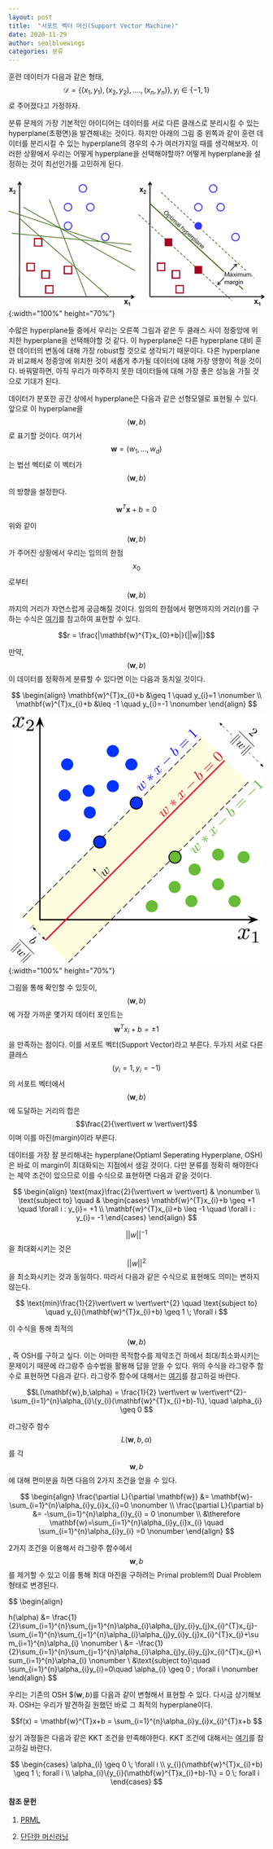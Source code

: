 ```yaml
---
layout: post
title:  "서포트 벡터 머신(Support Vector Machine)"
date: 2020-11-29
author: seolbluewings
categories: 분류
---
```


훈련 데이터가 다음과 같은 형태, $$\mathcal{D}= \left\{(x_{1},y_{1}),(x_{2},y_{2}),....,(x_{n},y_{n}) \right\}, y_{i} \in \{-1,1\}$$ 로 주어졌다고 가정하자.

분류 문제의 가장 기본적인 아이디어는 데이터를 서로 다른 클래스로 분리시킬 수 있는 hyperplane(초평면)을 발견해내는 것이다. 하지만 아래의 그림 중 왼쪽과 같이 훈련 데이터를 분리시킬 수 있는 hyperplane의 경우의 수가 여러가지일 때를 생각해보자. 이러한 상황에서 우리는 어떻게 hyperplane을 선택해야할까? 어떻게 hyperplane을 설정하는 것이 최선인가를 고민하게 된다.

![SVM](https://github.com/seolbluewings/seolbluewings.github.io/blob/master/assets/SVM_1.png?raw=true){:width="100%" height="70%"}

수많은 hyperplane들 중에서 우리는 오른쪽 그림과 같은 두 클래스 사이 정중앙에 위치한 hyperplane을 선택해야할 것 같다. 이 hyperplane은 다른 hyperplane 대비 훈련 데이터의 변동에 대해 가장 robust할 것으로 생각되기 때문이다. 다른 hyperplane과 비교해서 정중앙에 위치한 것이 새롭게 추가될 데이터에 대해 가장 영향이 적을 것이다. 바꿔말하면, 아직 우리가 마주하지 못한 데이터들에 대해 가장 좋은 성능을 가질 것으로 기대가 된다.

데이터가 분포한 공간 상에서 hyperplane은 다음과 같은 선형모델로 표현될 수 있다. 앞으로 이 hyperplane을 $$(\mathbf{w},b)$$로 표기할 것이다. 여기서 $$\mathbf{w}=(w_{1},...,w_{d})$$ 는 법선 벡터로 이 벡터가 $$(\mathbf{w},b)$$의 방향을 설정한다.

$$\mathbf{w}^{T}\mathbf{x} + b = 0$$

위와 같이 $$(\mathbf{w},b)$$가 주어진 상황에서 우리는 임의의 한점 $$x_{0}$$로부터 $$(\mathbf{w},b)$$까지의 거리가 자연스럽게 궁금해질 것이다. 임의의 한점에서 평면까지의 거리(r)를 구하는 수식은 [여기](https://m.blog.naver.com/PostView.nhn?blogId=bjjang3352&logNo=70102475166&proxyReferer=https:%2F%2Fwww.google.com%2F)를 참고하여 표현할 수 있다.

$$r = \frac{|\mathbf{w}^{T}x_{0}+b|}{||w||}$$

만약, $$(\mathbf{w},b)$$이 데이터를 정확하게 분류할 수 있다면 이는 다음과 동치일 것이다.

$$
\begin{align}
\mathbf{w}^{T}x_{i}+b &\geq 1 \quad y_{i}=1 \nonumber \\
\mathbf{w}^{T}x_{i}+b &\leq -1 \quad y_{i}=-1 \nonumber
\end{align}
$$

![SVM](https://github.com/seolbluewings/seolbluewings.github.io/blob/master/assets/SVM_3.png?raw=true){:width="100%" height="70%"}

그림을 통해 확인할 수 있듯이, $$(\mathbf{w},b)$$에 가장 가까운 몇가지 데이터 포인트는 $$\mathbf{w}^{T}x_{i}+b = \pm 1$$을 만족하는 점이다. 이를 서포트 벡터(Support Vector)라고 부른다. 두가지 서로 다른 클래스 $$(y_{i}=1,y_{i}=-1)$$의 서포트 벡터에서 $$(\mathbf{w},b)$$에 도달하는 거리의 합은 $$\frac{2}{\vert\vert w \vert\vert}$$ 이며 이를 마진(margin)이라 부른다.

데이터를 가장 잘 분리해내는 hyperplane(Optiaml Seperating Hyperplane, OSH)은 바로 이 margin이 최대화되는 지점에서 생길 것이다. 다만 분류를 정확히 해야한다는 제약 조건이 있으므로 이를 수식으로 표현하면 다음과 같을 것이다.

$$
\begin{align}
\text{max}\frac{2}{\vert\vert w \vert\vert} & \nonumber \\
\text{subject to} \quad &
\begin{cases}
\mathbf{w}^{T}x_{i}+b \geq +1 \quad \forall i : y_{i}= +1 \\
\mathbf{w}^{T}x_{i}+b \leq -1 \quad \forall i : y_{i}= -1
\end{cases}
\end{align}
$$

$$\vert\vert w \vert\vert^{-1}$$을 최대화시키는 것은 $$\vert\vert w \vert\vert^{2}$$을 최소화시키는 것과 동일하다. 따라서 다음과 같은 수식으로 표현해도 의미는 변하지 않는다.

$$
\text{min}\frac{1}{2}\vert\vert w \vert\vert^{2} \quad \text{subject to} \quad y_{i}(\mathbf{w}^{T}x_{i}+b) \geq 1 \; \forall i
$$

이 수식을 통해 최적의 $$(\mathbf{w},b)$$, 즉 OSH를 구하고 싶다. 이는 어떠한 목적함수를 제약조건 하에서 최대/최소화시키는 문제이기 때문에 라그랑주 승수법을 활용해 답을 얻을 수 있다. 위의 수식을 라그랑주 함수로 표현하면 다음과 같다. 라그랑주 함수에 대해서는 [여기](https://ratsgo.github.io/convex%20optimization/2018/01/25/duality/)를 참고하길 바란다.

$$L(\mathbf{w},b,\alpha) = \frac{1}{2} \vert\vert w \vert\vert^{2}-\sum_{i=1}^{n}\alpha_{i}\{y_{i}(\mathbf{w}^{T}x_{i}+b)-1\}, \quad \alpha_{i} \geq 0 $$

라그랑주 함수 $$L(\mathbf{w},b,\alpha)$$를 각 $$\mathbf{w},b$$에 대해 편미분을 하면 다음의 2가지 조건을 얻을 수 있다.

$$
\begin{align}
\frac{\partial L}{\partial \mathbf{w}} &= \mathbf{w}-\sum_{i=1}^{n}\alpha_{i}y_{i}x_{i}=0 \nonumber \\
\frac{\partial L}{\partial b} &= -\sum_{i=1}^{n}\alpha_{i}y_{i} = 0 \nonumber \\
&\therefore \mathbf{w}=\sum_{i=1}^{n}\alpha_{i}y_{i}x_{i} \quad \sum_{i=1}^{n}\alpha_{i}y_{i} =0 \nonumber
\end{align}
$$

2가지 조건을 이용해서 라그랑주 함수에서 $$\mathbf{w},b$$를 제거할 수 있고 이를 통해 최대 마진을 구하려는 Primal problem의 Dual Problem 형태로 변경된다.

$$
\begin{align}

h(\alpha) &= \frac{1}{2}\sum_{i=1}^{n}\sum_{j=1}^{n}\alpha_{i}\alpha_{j}y_{i}y_{j}x_{i}^{T}x_{j}-\sum_{i=1}^{n}\sum_{j=1}^{n}\alpha_{i}\alpha_{j}y_{i}y_{j}x_{i}^{T}x_{j}+\sum_{i=1}^{n}\alpha_{i} \nonumber \\
&= -\frac{1}{2}\sum_{i=1}^{n}\sum_{j=1}^{n}\alpha_{i}\alpha_{j}y_{i}y_{j}x_{i}^{T}x_{j}+\sum_{i=1}^{n}\alpha_{i} \nonumber \\
&\text{subject to}\quad \sum_{i=1}^{n}\alpha_{i}y_{i}=0\quad \alpha_{i} \geq 0 \; \forall i \nonumber
\end{align}
$$

우리는 기존의 OSH $$(\mathbf{w},b)$를 다음과 같이 변형해서 표현할 수 있다. 다시금 상기해보자. OSH는 우리가 발견하길 원했던 바로 그 최적의 hyperplane이다.

$$f(x) = \mathbf{w}^{T}x+b = \sum_{i=1}^{n}\alpha_{i}y_{i}x_{i}^{T}x+b $$

상기 과정들은 다음과 같은 KKT 조건을 만족해야한다. KKT 조건에 대해서는 [여기](https://ratsgo.github.io/convex%20optimization/2018/01/26/KKT/)를 참고하길 바란다.

$$
\begin{cases}
\alpha_{i} \geq 0 \; \forall i \\
y_{i}(\mathbf{w}^{T}x_{i}+b) \geq 1 \; forall i \\
\alpha_{i}\{y_{i}(\mathbf{w}^{T}x_{i}+b)-1\} = 0 \; forall i
\end{cases}
$$





#### 참조 문헌
1. [PRML](http://users.isr.ist.utl.pt/~wurmd/Livros/school/Bishop%20-%20Pattern%20Recognition%20And%20Machine%20Learning%20-%20Springer%20%202006.pdf) <br>

2. [단단한 머신러닝](http://www.yes24.com/Product/Goods/88440860)
